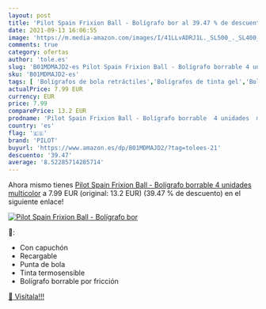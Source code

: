 ```yaml
---
layout: post
title: 'Pilot Spain Frixion Ball - Bolígrafo bor al 39.47 % de descuento'
date: 2021-09-13 16:06:55
image: 'https://m.media-amazon.com/images/I/41LLvADRJ1L._SL500_._SL400_.jpg'
comments: true
category: ofertas
author: 'tole.es'
slug: 'B01MDMAJD2-es Pilot Spain Frixion Ball - Bolígrafo borrable 4 unidades...'
sku: 'B01MDMAJD2-es'
tags: [ 'Bolígrafos de bola retráctiles','Bolígrafos de tinta gel','Bolígrafos y recambios','Bolígrafos, lápices y útiles de escritura','Oficina y papelería','bolígrafo','pilot', ]
actualPrice: 7.99 EUR
currency: EUR
price: 7.99
comparePrice: 13.2 EUR
prodname: 'Pilot Spain Frixion Ball - Bolígrafo borrable  4 unidades  multicolor'
country: 'es'
flag: '🇪🇸'
brand: 'PILOT'
buyurl: 'https://www.amazon.es/dp/B01MDMAJD2/?tag=tolees-21'
descuento: '39.47'
average: '8.52285714285714'
---
```


Ahora mismo tienes [Pilot Spain Frixion Ball - Bolígrafo borrable  4 unidades  multicolor](https://www.amazon.es/dp/B01MDMAJD2/?tag=tolees-21) a 7.99 EUR (original: 13.2 EUR) (39.47 %  de descuento) en el siguiente enlace!

[![Pilot Spain Frixion Ball - Bolígrafo bor](https://m.media-amazon.com/images/I/41LLvADRJ1L._SL500_._SL400_.jpg)](https://www.amazon.es/dp/B01MDMAJD2/?tag=tolees-21)

🔎:

- Con capuchón
- Recargable
- Punta de bola
- Tinta termosensible
- Bolígrafo borrable por fricción

[🛒 Visítala!!!](https://www.amazon.es/dp/B01MDMAJD2/?tag=tolees-21)
